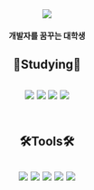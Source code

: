 <div align="center">
<img src="https://capsule-render.vercel.app/api?type=waving&color=auto&height=200&section=header&text=Hello%20World!🥳&fontSize=50" />

<br/>
  
#### 개발자를 꿈꾸는 대학생 <br/>
  
<h2>📝Studying📝<h2>
<img src="https://img.shields.io/badge/C-A8B9CC?style=flat-square&logo=C&logoColor=white"> 
<img src="https://img.shields.io/badge/C++-00599C?style=flat-square&logo=cplusplus&logoColor=black"> 
<img src="https://img.shields.io/badge/git-F05032?style=flat-square&logo=git&logoColor=white">
<img src="https://img.shields.io/badge/Dart-0175C2?style=flat-square&logo=dart&logoColor=white"/>
<br/><br/>
  
<h2>🛠️Tools🛠️<h2>
<img src="https://img.shields.io/badge/Visual Studio-5C2D91?style=flat-square&logo=Visual Studio&logoColor=white"> 
<img src="https://img.shields.io/badge/VSCode-007ACC?style=flat-square&logo=visualstudiocode&logoColor=white"> 
<img src="https://img.shields.io/badge/GitHub-181717?style=flat-square&logo=GitHub&logoColor=white"> 
<img src="https://img.shields.io/badge/Androidstudio-3DDC84?style=flat-square&logo=androidstudio&logoColor=white"/>
<img src="https://img.shields.io/badge/Flutter-02569B?style=flat-square&logo=flutter&logoColor=white"/>
</div>

<!--
**KangJiUng/KangJiUng** is a ✨ _special_ ✨ repository because its `README.md` (this file) appears on your GitHub profile.

Here are some ideas to get you started:

- 🔭 I’m currently working on ...
- 🌱 I’m currently learning ...
- 👯 I’m looking to collaborate on ...
- 🤔 I’m looking for help with ...
- 💬 Ask me about ...
- 📫 How to reach me: ...
- 😄 Pronouns: ...
- ⚡ Fun fact: ...
-->
